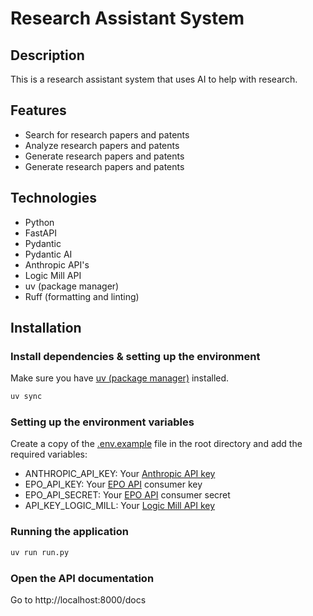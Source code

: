 # Research Assistant System

## Description

This is a research assistant system that uses AI to help with research.

## Features

- Search for research papers and patents
- Analyze research papers and patents
- Generate research papers and patents
- Generate research papers and patents

## Technologies

- Python
- FastAPI
- Pydantic
- Pydantic AI
- Anthropic API's
- Logic Mill API
- uv (package manager)
- Ruff (formatting and linting)

## Installation

### Install dependencies & setting up the environment

Make sure you have [uv (package manager)](https://docs.astral.sh/uv/installation/) installed.

```bash
uv sync
```

### Setting up the environment variables

Create a copy of the [.env.example](.env.example) file in the root directory and add the required variables:
- ANTHROPIC_API_KEY: Your [Anthropic API key](https://console.anthropic.com/)
- EPO_API_KEY: Your [EPO API](https://developers.epo.org/) consumer key
- EPO_API_SECRET: Your [EPO API](https://developers.epo.org/) consumer secret
- API_KEY_LOGIC_MILL: Your [Logic Mill API key](https://logic-mill.net/)

### Running the application

```bash
uv run run.py
```

### Open the API documentation

Go to http://localhost:8000/docs
